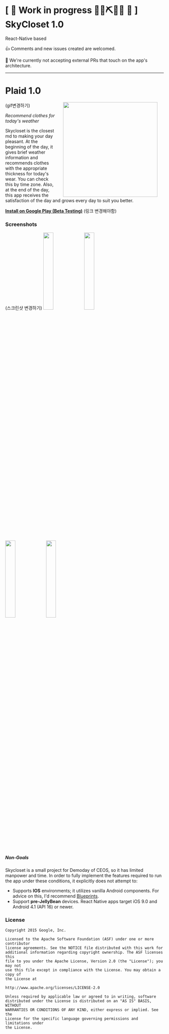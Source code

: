 # \[ 🚧 Work in progress 👷‍♀️⛏👷🔧 🚧 \] SkyCloset 1.0 

React-Native based

👍 Comments and new issues created are welcomed.

🛑 We're currently not accepting external PRs that touch on the app's architecture.

---

# Plaid 1.0

(gif변경하기)
<img src="screenshots/plaid_demo.gif" width="300" align="right" hspace="20">

*Recommend clothes for today's weather*

Skycloset is the closest md to making your day pleasant. At the beginning of the day, it gives brief weather information and recommends clothes with the appropriate thickness for today's wear. You can check this by time zone. Also, at the end of the day, this app receives the satisfaction of the day and grows every day to suit you better.

**[Install on Google Play (Beta Testing)](https://play.google.com/apps/testing/io.plaidapp)**
(링크 변경해야함)


### Screenshots

(스크린샷 변경하기)
<img src="screenshots/home_grid_framed.png" width="25%" />
<img src="screenshots/post_story_framed.png" width="25%" />
<img src="screenshots/dn_story_framed.png" width="25%" />
<img src="screenshots/dribbble_shot_framed.png" width="25%" />


##### Non-Goals
Skycloset is a small project for Demoday of CEOS, so it has limited manpower and time. In order to fully implement the features required to run the app under these conditions, it explicitly does not attempt to:
* Supports **IOS** environments; it utilizes vanilla Android components. For advice on this, I'd recommend [Blueprints](https://github.com/googlesamples/android-architecture).
* Support **pre-JellyBean** devices. React Native apps target iOS 9.0 and Android 4.1 (API 16) or newer.


### License


```
Copyright 2015 Google, Inc.

Licensed to the Apache Software Foundation (ASF) under one or more contributor
license agreements. See the NOTICE file distributed with this work for
additional information regarding copyright ownership. The ASF licenses this
file to you under the Apache License, Version 2.0 (the "License"); you may not
use this file except in compliance with the License. You may obtain a copy of
the License at

http://www.apache.org/licenses/LICENSE-2.0

Unless required by applicable law or agreed to in writing, software
distributed under the License is distributed on an "AS IS" BASIS, WITHOUT
WARRANTIES OR CONDITIONS OF ANY KIND, either express or implied. See the
License for the specific language governing permissions and limitations under
the License.
```